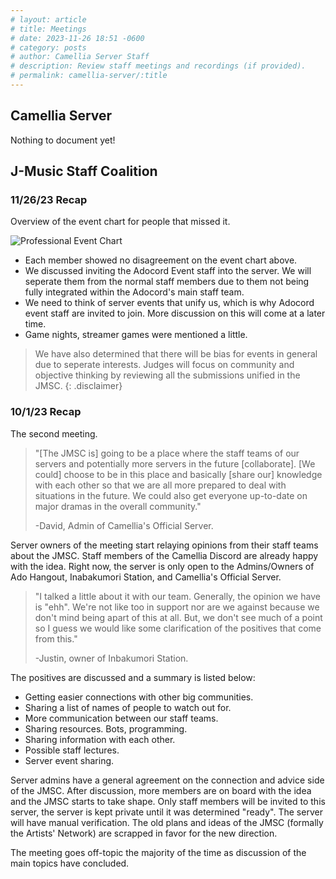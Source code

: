 ```yaml
---
# layout: article
# title: Meetings
# date: 2023-11-26 18:51 -0600
# category: posts
# author: Camellia Server Staff
# description: Review staff meetings and recordings (if provided). 
# permalink: camellia-server/:title
---
```


## Camellia Server

Nothing to document yet!

## J-Music Staff Coalition

### 11/26/23 Recap

Overview of the event chart for people that missed it.

![Professional Event Chart](https://cdn.discordapp.com/attachments/1158188418824683623/1178495479403794603/k3WlZOz.png?ex=65765a71&is=6563e571&hm=f1d21ceea858b9b3c8ecc6907b0cab7d74fe1d709b3bd69414299c306eb6f0cd&)

- Each member showed no disagreement on the event chart above.
- We discussed inviting the Adocord Event staff into the server. We will seperate them from the normal staff members due to them not being fully integrated within the Adocord's main staff team.
- We need to think of server events that unify us, which is why Adocord event staff are invited to join. More discussion on this will come at a later time.
- Game nights, streamer games were mentioned a little.

> We have also determined that there will be bias for events in general due to seperate interests. Judges will focus on community and objective thinking by reviewing all the submissions unified in the JMSC.
{: .disclaimer}

### 10/1/23 Recap

The second meeting.

> "[The JMSC is] going to be a place where the staff teams of our servers and potentially more servers in the future [collaborate]. [We could] choose to be in this place and basically [share our] knowledge with each other so that we are all more prepared to deal with situations in the future. We could also get everyone up-to-date on major dramas in the overall community."
>
>-David, Admin of Camellia's Official Server.

Server owners of the meeting start relaying opinions from their staff teams about the JMSC. Staff members of the Camellia Discord are already happy with the idea. Right now, the server is only open to the Admins/Owners of Ado Hangout, Inabakumori Station, and Camellia's Official Server.

> "I talked a little about it with our team. Generally, the opinion we have is "ehh". We're not like too in support nor are we against because we don't mind being apart of this at all. But, we don't see much of a point so I guess we would like some clarification of the positives that come from this."
>
> -Justin, owner of Inbakumori Station.

The positives are discussed and a summary is listed below:

- Getting easier connections with other big communities.
- Sharing a list of names of people to watch out for.
- More communication between our staff teams.
- Sharing resources. Bots, programming.
- Sharing information with each other.
- Possible staff lectures.
- Server event sharing.

Server admins have a general agreement on the connection and advice side of the JMSC. After discussion, more members are on board with the idea and the JMSC starts to take shape. Only staff members will be invited to this server, the server is kept private until it was determined "ready". The server will have manual verification. The old plans and ideas of the JMSC (formally the Artists' Network) are scrapped in favor for the new direction.

The meeting goes off-topic the majority of the time as discussion of the main topics have concluded.
